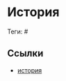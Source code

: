 # История

Теги: #

## Ссылки

* [история](https://ru.wikipedia.org/wiki/%D0%98%D1%81%D1%82%D0%BE%D1%80%D0%B8%D1%8F "История")

